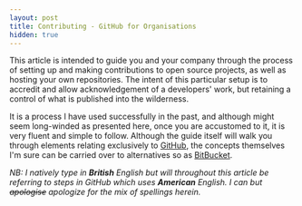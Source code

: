 ```yaml
---
layout: post
title: Contributing - GitHub for Organisations
hidden: true
---
```


This article is intended to guide you and your company through the process of setting up and making contributions to open source projects, as well as hosting your own repositories. The intent of this particular setup is to accredit and allow acknowledgement of a developers' work, but retaining a control of what is published into the wilderness.

It is a process I have used successfully in the past, and although might seem long-winded as presented here, once you are accustomed to it, it is very fluent and simple to follow. Although the guide itself will walk you through elements relating exclusively to [GitHub](http://github.com), the concepts themselves I'm sure can be carried over to alternatives so as [BitBucket](http://bitbucket.org).

_NB: I natively type in **British** English but will throughout this article be referring to steps in GitHub which uses **American** English. I can but <del>apologise</del> apologize for the mix of spellings herein._
